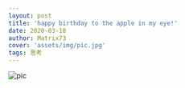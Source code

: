 ```yaml
---
layout: post
title: 'happy birthday to the apple in my eye!'
date: 2020-03-18
author: Matrix73
cover: 'assets/img/pic.jpg'
tags: 思考
---
```

![pic]('assets/img/pic.jpg)